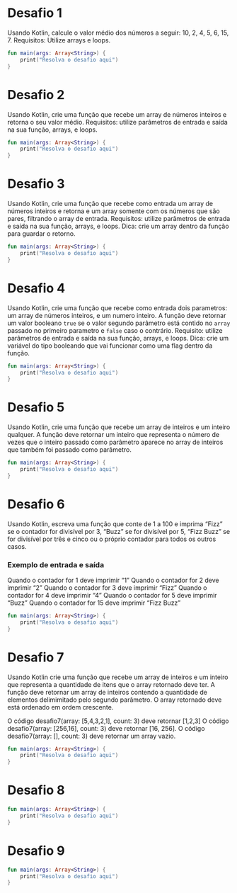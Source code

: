 # Desafio 1
Usando Kotlin, calcule o valor médio dos números a seguir: 10, 2, 4, 5, 6, 15, 7. Requisitos: Utilize arrays e loops.

```kotlin runnable
fun main(args: Array<String>) {
    print("Resolva o desafio aqui")
}
```

# Desafio 2
Usando Kotlin, crie uma função que recebe um array de números inteiros e retorna o seu valor médio. 
Requisitos: utilize parâmetros de entrada e saída na sua função, arrays, e loops.

```kotlin runnable
fun main(args: Array<String>) {
    print("Resolva o desafio aqui")
}
```

# Desafio 3
Usando Kotlin, crie uma função que recebe como entrada um array de números inteiros e retorna e um array somente com os números que são pares, filtrando o array de entrada. 
Requisitos: utilize parâmetros de entrada e saída na sua função, arrays, e loops. Dica: crie um array dentro da função para guardar o retorno.

```kotlin runnable
fun main(args: Array<String>) {
    print("Resolva o desafio aqui")
}
```

# Desafio 4
Usando Kotlin, crie uma função que recebe como entrada dois parametros: um array de números inteiros, e um numero inteiro. 
A função deve retornar um valor booleano ```true``` se o valor segundo parâmetro está contido no ```array``` passado no primeiro parametro e ```false``` caso o contrário. 
Requisito: utilize parâmetros de entrada e saída na sua função, arrays, e loops. 
Dica: crie um variável do tipo booleando que vai funcionar como uma flag dentro da função.

```kotlin runnable
fun main(args: Array<String>) {
    print("Resolva o desafio aqui")
}
```

# Desafio 5
Usando Kotlin, crie uma função que recebe um array de inteiros e um inteiro qualquer. 
A função deve retornar um inteiro que representa o número de vezes que o inteiro passado como parâmetro aparece no array de inteiros que também foi passado como parâmetro.

```kotlin runnable
fun main(args: Array<String>) {
    print("Resolva o desafio aqui")
}
```

# Desafio 6
Usando Kotlin, escreva uma função que conte de 1 a 100 e imprima “Fizz” se o contador for divisível por 3, “Buzz” se for divisível por 5, “Fizz Buzz” se for divisível por três e cinco ou o próprio contador para todos os outros casos.

### Exemplo de entrada e saída
Quando o contador for 1 deve imprimir “1”
Quando o contador for 2 deve imprimir “2”
Quando o contador for 3 deve imprimir “Fizz”
Quando o contador for 4 deve imprimir “4”
Quando o contador for 5 deve imprimir “Buzz”
Quando o contador for 15 deve imprimir “Fizz Buzz”

```kotlin runnable
fun main(args: Array<String>) {
    print("Resolva o desafio aqui")
}
```

# Desafio 7
Usando Kotlin crie uma função que recebe um array de inteiros e um inteiro que representa a quantidade de itens que o array retornado deve ter. 
A função deve retornar um array de inteiros contendo a quantidade de elementos delimimitado pelo segundo parâmetro. 
O array retornado deve está ordenado em ordem crescente.

O código desafio7(array: [5,4,3,2,1], count: 3) deve retornar [1,2,3]
O código desafio7(array: [256,16], count: 3) deve retornar [16, 256].
O código desafio7(array: [], count: 3) deve retornar um array vazio.

```kotlin runnable
fun main(args: Array<String>) {
    print("Resolva o desafio aqui")
}
```

# Desafio 8


```kotlin runnable
fun main(args: Array<String>) {
    print("Resolva o desafio aqui")
}
```

# Desafio 9


```kotlin runnable
fun main(args: Array<String>) {
    print("Resolva o desafio aqui")
}
```